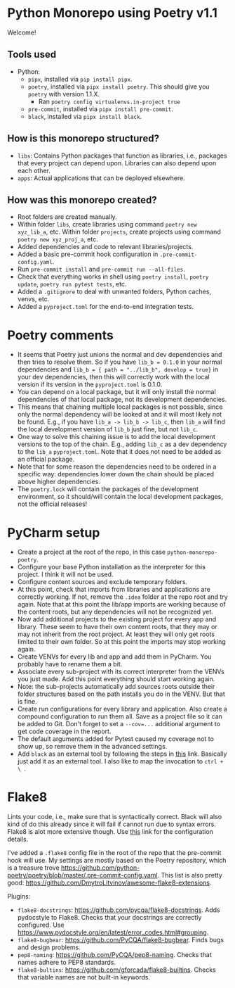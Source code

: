 # Python Monorepo using Poetry v1.1

Welcome!

## Tools used

- Python:
    - `pipx`, installed via `pip install pipx`.
    - `poetry`, installed via `pipx install poetry`. This should give you `poetry` with version 1.1.X.
        - Ran `poetry config virtualenvs.in-project true`
    - `pre-commit`, installed via `pipx install pre-commit`.
    - `black`, installed via `pipx install black`.

## How is this monorepo structured?

- `libs`: Contains Python packages that function as libraries, i.e., packages that every project can depend upon. Libraries can also depend upon each other.
- `apps`: Actual applications that can be deployed elsewhere.

## How was this monorepo created?

- Root folders are created manually.
- Within folder `libs`, create libraries using command `poetry new xyz_lib_a`, etc. Within folder `projects`, create projects using command `poetry new xyz_proj_a`, etc.
- Added dependencies and code to relevant libraries/projects.
- Added a basic pre-commit hook configuration in `.pre-commit-config.yaml`.
- Run `pre-commit install` and `pre-commit run --all-files`.
- Check that everything works in shell using `poetry install`, `poetry update`, `poetry run pytest tests`, etc.
- Added a `.gitignore` to deal with unwanted folders, Python caches, venvs, etc.
- Added a `pyproject.toml` for the end-to-end integration tests.

# Poetry comments

- It seems that Poetry just unions the normal and dev dependencies and then tries to resolve them. So if you have `lib_b = 0.1.0` in your normal dependencies and `lib_b = { path = "../lib_b", develop = true}` in your dev dependencies, then this will correctly work with the local version if its version in the `pyproject.toml` is 0.1.0.
- You can depend on a local package, but it will only install the normal dependencies of that local package, not its development dependencies.
- This means that chaining multiple local packages is not possible, since only the normal dependency will be looked at and it will most likely not be found. E.g., if you have `lib_a -> lib_b -> lib_c`, then `lib_a` will find the local development version of `lib_b` just fine, but not `lib_c`.
- One way to solve this chaining issue is to add the local development versions to the top of the chain. E.g., adding `lib_c` as a dev dependency to the `lib_a` `pyproject.toml`. Note that it does not need to be added as an official package.
- Note that for some reason the dependencies need to be ordered in a specific way: dependencies lower down the chain should be placed above higher dependencies.
- The `poetry.lock` will contain the packages of the development environment, so it should/will contain the local development packages, not the official releases!

# PyCharm setup

- Create a project at the root of the repo, in this case `python-monorepo-poetry`.
- Configure your base Python installation as the interpreter for this project. I think it will not be used.
- Configure content sources and exclude temporary folders.
- At this point, check that imports from libraries and applications are correctly working. If not, remove the `.idea` folder at the repo root and try again. Note that at this point the lib/app imports are working because of the content roots, but any dependencies will not be recognized yet.
- Now add additional projects to the existing project for every app and library. These seem to have their own content roots, that they may or may not inherit from the root project. At least they will only get roots limited to their own folder. So at this point the imports may stop working again.
- Create VENVs for every lib and app and add them in PyCharm. You probably have to rename them a bit.
- Associate every sub-project with its correct interpreter from the VENVs you just made. Add this point everything should start working again.
- Note: the sub-projects automatically add sources roots outside their folder structures based on the path installs you do in the VENV. But that is fine.
- Create run configurations for every library and application. Also create a compound configuration to run them all. Save as a project file so it can be added to Git. Don't forget to set a `--cov=...` additional argument to get code coverage in the report.
- The default arguments added for Pytest caused my coverage not to show up, so remove them in the advanced settings.
- Add `black` as an external tool by following the steps in [this](https://black.readthedocs.io/en/stable/integrations/editors.html#pycharm-intellij-idea) link. Basically just add it as an external tool. I also like to map the invocation to `ctrl + \ `.

# Flake8

Lints your code, i.e., make sure that is syntactically correct. Black will also kind of do this already since it will fail if cannot run due to syntax errors.
Flake8 is alot more extensive though. Use [this](https://flake8.pycqa.org/en/latest/user/configuration.html) link for the configuration details.

I've added a `.flake8` config file in the root of the repo that the pre-commit hook will use. My settings are mostly based on the Poetry repository, which is a treasure trove https://github.com/python-poetry/poetry/blob/master/.pre-commit-config.yaml. This list is also pretty good: https://github.com/DmytroLitvinov/awesome-flake8-extensions.

Plugins:

- `flake8-docstrings`: https://github.com/pycqa/flake8-docstrings. Adds pydocstyle to Flake8. Checks that your docstrings are correctly configured. Use https://www.pydocstyle.org/en/latest/error_codes.html#grouping.
- `flake8-bugbear`: https://github.com/PyCQA/flake8-bugbear. Finds bugs and design problems.
- `pep8-naming`: https://github.com/PyCQA/pep8-naming. Checks that names adhere to PEP8 standards.
- `flake8-bultins`: https://github.com/gforcada/flake8-builtins. Checks that variable names are not built-in keywords.
